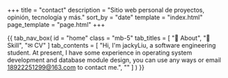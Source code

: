 +++
title = "contact"
description = "Sitio web personal de proyectos, opinión, tecnología y más."
sort_by = "date"
template = "index.html"
page_template = "page.html"
+++


{{ tab_nav_box(
        id = "home"
        class = "mb-5"
        tab_titles = [
            "👋 About",
            "📝 Skill",
            "✉  CV"
        ]
        tab_contents = [
            "Hi, I'm jackyLiu, a software engineering student. At present, I have some experience in operating system development and database module design, you can use any ways or email 18922251299@163.com to contact me.",
            ""
        ]
    )
}}

<!-- # ## Patrocinio
# 
# [![Liberapay](https://img.shields.io/badge/Financia%20mi%20trabajo-F6C915?style=flat&logo=liberapay&logoColor=ffffff "Finance my work")](https://liberapay.com/gersonbenavides/donate)  [![PayPal](https://img.shields.io/badge/Realiza%20una%20donación-00457C?style=flat&logo=paypal "Make a donation")](https://paypal.me/gersonbdev?country.x=CO&locale.x=es_XC)
# 
#  -->
